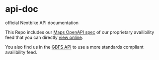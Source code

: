 # api-doc
official Nextbike API documentation

This Repo includes our [Maps OpenAPI spec](https://raw.githubusercontent.com/nextbike/api-doc/master/maps/nextbike-maps.openapi.yaml) of our proprietary availibility feed that you can directly [view online](https://mrin9.github.io/OpenAPI-Viewer/#/load/https%3A%2F%2Fraw.githubusercontent.com%2Fnextbike%2Fapi-doc%2Fmaster%2Fmaps%2Fnextbike-maps.openapi.yaml).

You also find us in the [GBFS API](https://github.com/NABSA/gbfs/blob/master/systems.csv) to use a more standards compliant availibility feed.
